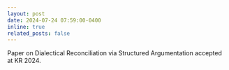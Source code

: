 ```yaml
---
layout: post
date: 2024-07-24 07:59:00-0400
inline: true
related_posts: false
---
```


Paper on Dialectical Reconciliation via Structured Argumentation accepted at KR 2024.